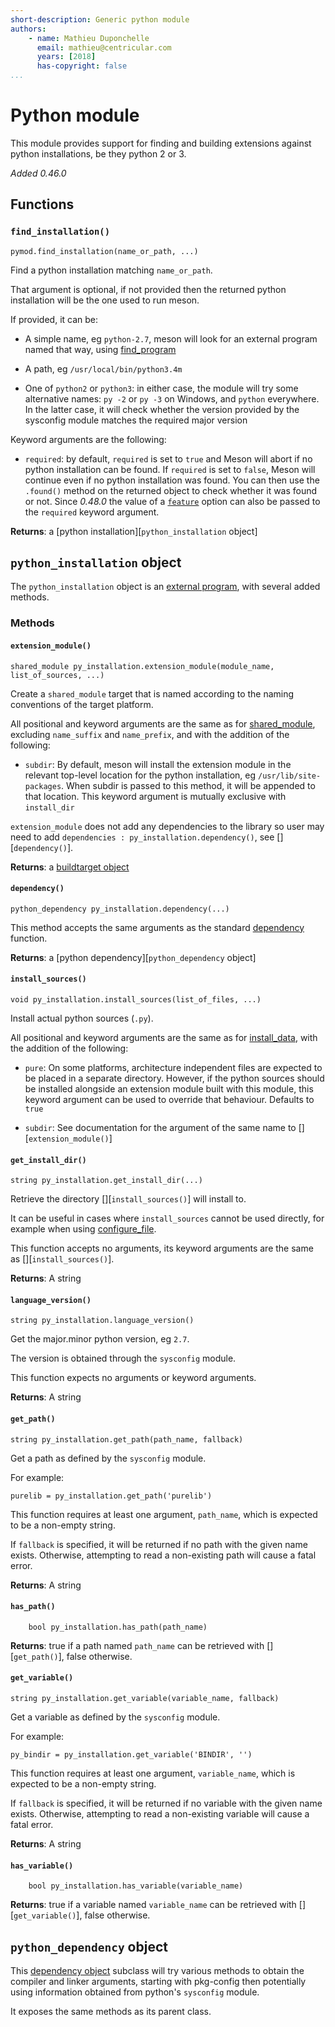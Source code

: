 ```yaml
---
short-description: Generic python module
authors:
    - name: Mathieu Duponchelle
      email: mathieu@centricular.com
      years: [2018]
      has-copyright: false
...
```


# Python module

This module provides support for finding and building extensions against
python installations, be they python 2 or 3.

*Added 0.46.0*

## Functions

### `find_installation()`

``` meson
pymod.find_installation(name_or_path, ...)
```

Find a python installation matching `name_or_path`.

That argument is optional, if not provided then the returned python
installation will be the one used to run meson.

If provided, it can be:

- A simple name, eg `python-2.7`, meson will look for an external program
  named that way, using [find_program]

- A path, eg `/usr/local/bin/python3.4m`

- One of `python2` or `python3`: in either case, the module will try some
  alternative names: `py -2` or `py -3` on Windows, and `python` everywhere.
  In the latter case, it will check whether the version provided by the
  sysconfig module matches the required major version

Keyword arguments are the following:

- `required`: by default, `required` is set to `true` and Meson will
  abort if no python installation can be found. If `required` is set to `false`,
  Meson will continue even if no python installation was found. You can
  then use the `.found()` method on the returned object to check
  whether it was found or not. Since *0.48.0*  the value of a
  [`feature`](Build-options.md#features) option can also be passed to the
  `required` keyword argument.

**Returns**: a [python installation][`python_installation` object]

## `python_installation` object

The `python_installation` object is an [external program], with several
added methods.

### Methods

#### `extension_module()`

``` meson
shared_module py_installation.extension_module(module_name, list_of_sources, ...)
```

Create a `shared_module` target that is named according to the naming
conventions of the target platform.

All positional and keyword arguments are the same as for [shared_module],
excluding `name_suffix` and `name_prefix`, and with the addition of the following:

- `subdir`: By default, meson will install the extension module in
  the relevant top-level location for the python installation, eg
  `/usr/lib/site-packages`. When subdir is passed to this method,
  it will be appended to that location. This keyword argument is
  mutually exclusive with `install_dir`

`extension_module` does not add any dependencies to the library so user may
need to add `dependencies : py_installation.dependency()`, see [][`dependency()`].

**Returns**: a [buildtarget object]

#### `dependency()`

``` meson
python_dependency py_installation.dependency(...)
```

This method accepts the same arguments as the standard [dependency] function.

**Returns**: a [python dependency][`python_dependency` object]

#### `install_sources()`

``` meson
void py_installation.install_sources(list_of_files, ...)
```

Install actual python sources (`.py`).

All positional and keyword arguments are the same as for [install_data],
with the addition of the following:

- `pure`: On some platforms, architecture independent files are expected
  to be placed in a separate directory. However, if the python sources
  should be installed alongside an extension module built with this
  module, this keyword argument can be used to override that behaviour.
  Defaults to `true`

- `subdir`: See documentation for the argument of the same name to
  [][`extension_module()`]

#### `get_install_dir()`

``` meson
string py_installation.get_install_dir(...)
```

Retrieve the directory [][`install_sources()`] will install to.

It can be useful in cases where `install_sources` cannot be used directly,
for example when using [configure_file].

This function accepts no arguments, its keyword arguments are the same
as [][`install_sources()`].

**Returns**: A string

#### `language_version()`

``` meson
string py_installation.language_version()
```

Get the major.minor python version, eg `2.7`.

The version is obtained through the `sysconfig` module.

This function expects no arguments or keyword arguments.

**Returns**: A string

#### `get_path()`

``` meson
string py_installation.get_path(path_name, fallback)
```

Get a path as defined by the `sysconfig` module.

For example:

``` meson
purelib = py_installation.get_path('purelib')
```

This function requires at least one argument, `path_name`,
which is expected to be a non-empty string.

If `fallback` is specified, it will be returned if no path
with the given name exists. Otherwise, attempting to read
a non-existing path will cause a fatal error.

**Returns**: A string

#### `has_path()`

``` meson
    bool py_installation.has_path(path_name)
```

**Returns**: true if a path named `path_name` can be retrieved with
[][`get_path()`], false otherwise.

#### `get_variable()`

``` meson
string py_installation.get_variable(variable_name, fallback)
```

Get a variable as defined by the `sysconfig` module.

For example:

``` meson
py_bindir = py_installation.get_variable('BINDIR', '')
```

This function requires at least one argument, `variable_name`,
which is expected to be a non-empty string.

If `fallback` is specified, it will be returned if no variable
with the given name exists. Otherwise, attempting to read
a non-existing variable will cause a fatal error.

**Returns**: A string

#### `has_variable()`

``` meson
    bool py_installation.has_variable(variable_name)
```

**Returns**: true if a variable named `variable_name` can be retrieved with
[][`get_variable()`], false otherwise.

## `python_dependency` object

This [dependency object] subclass will try various methods to obtain the
compiler and linker arguments, starting with pkg-config then potentially
using information obtained from python's `sysconfig` module.

It exposes the same methods as its parent class.

[find_program]: Reference-manual.md#find_program
[shared_module]: Reference-manual.md#shared_module
[external program]: Reference-manual.md#external-program-object
[dependency]: Reference-manual.md#dependency
[install_data]: Reference-manual.md#install-data
[configure_file]: Reference-manual.md#configure-file
[dependency object]: Reference-manual.md#dependency-object
[buildtarget object]: Reference-manual.md#build-target-object
